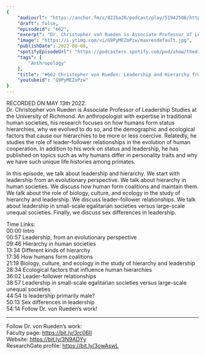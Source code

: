 ```yaml
---
{
	"audiourl": "https://anchor.fm/s/822ba20/podcast/play/51942506/https%3A%2F%2Fd3ctxlq1ktw2nl.cloudfront.net%2Fstaging%2F2022-4-13%2Fab3859ce-3b5c-1272-4bbd-75e886f3e8f3.m4a",
	"draft": false,
	"episodeid": "662",
	"excerpt": "Dr. Christopher von Rueden is Associate Professor of Leadership Studies at the University of Richmond. An anthropologist with expertise in traditional human societies, his research focuses on how humans form status hierarchies, why we evolved to do so, and the demographic and ecological factors that cause our hierarchies to be more or less coercive. Relatedly, he studies the role of leader-follower relationships in the evolution of human cooperation. In addition to his work on status and leadership, he has published on topics such as why humans differ in personality traits and why we have such unique life histories among primates.",
	"image": "https://i.ytimg.com/vi/G9PyMEZoPzw/maxresdefault.jpg",
	"publishDate": 2022-08-08,
	"spotifyEpisodeUrl": "https://podcasters.spotify.com/pod/show/thedissenter/episodes/662-Christopher-von-Rueden-Leadership-and-Hierarchy-from-an-Evolutionary-Perspective-e1iflla",
	"tags": [
		"Anthropology"
	],
	"title": "#662 Christopher von Rueden: Leadership and Hierarchy from an Evolutionary Perspective",
	"youtubeid": "G9PyMEZoPzw"
}
---
```

RECORDED ON MAY 13th 2022.  
Dr. Christopher von Rueden is Associate Professor of Leadership Studies at the University of Richmond. An anthropologist with expertise in traditional human societies, his research focuses on how humans form status hierarchies, why we evolved to do so, and the demographic and ecological factors that cause our hierarchies to be more or less coercive. Relatedly, he studies the role of leader-follower relationships in the evolution of human cooperation. In addition to his work on status and leadership, he has published on topics such as why humans differ in personality traits and why we have such unique life histories among primates.

In this episode, we talk about leadership and hierarchy. We start with leadership from an evolutionary perspective. We talk about hierarchy in human societies. We discuss how human form coalitions and maintain them. We talk about the role of biology, culture, and ecology in the study of hierarchy and leadership. We discuss leader-follower relationships. We talk about leadership in small-scale egalitarian societies versus large-scale unequal societies. Finally, we discuss sex differences in leadership.

Time Links:  
<time>00:00</time> Intro  
<time>00:57</time> Leadership, from an evolutionary perspective  
<time>09:46</time> Hierarchy in human societies  
<time>13:34</time> Different kinds of hierarchy  
<time>17:36</time> How humans form coalitions  
<time>21:19</time> Biology, culture, and ecology in the study of hierarchy and leadership  
<time>28:34</time> Ecological factors that influence human hierarchies  
<time>36:02</time> Leader-follower relationships  
<time>38:57</time> Leadership in small-scale egalitarian societies versus large-scale unequal societies  
<time>44:54</time> Is leadership primarily male?  
<time>50:13</time> Sex differences in leadership  
<time>54:14</time> Follow Dr. von Rueden’s work!

---

Follow Dr. von Rueden’s work:  
Faculty page: https://bit.ly/3rc06II  
Website: https://bit.ly/3N9ADYy  
ResearchGate profile: https://bit.ly/3owAswL
